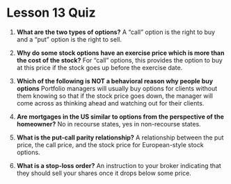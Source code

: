 # Lesson 13 Quiz

1. **What are the two types of options?** A “call” option is the right to buy and a “put” option is the right to sell.

2. **Why do some stock options have an exercise price which is more than the cost of the stock?** For “call” options, this provides the option to buy at this price if the stock goes up before the exercise date.

3. **Which of the following is NOT a behavioral reason why people buy options** Portfolio managers will usually buy options for clients without them knowing so that if the stock price goes down, the manager will come across as thinking ahead and watching out for their clients.

4. **Are mortgages in the US similar to options from the perspective of the homeowner?** No in recourse states, yes in non-recourse states.

5. **What is the put-call parity relationship?** A relationship between the put price, the call price, and the stock price for European-style stock options.

6. **What is a stop-loss order?** An instruction to your broker indicating that they should sell your shares once it drops below some price.

